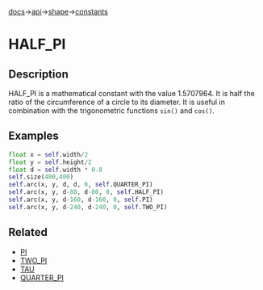 [docs](/docs/)→[api](/docs/api)→[shape](/docs/api/shape/)→[constants](/docs/api/constants/)

# HALF_PI

## Description

HALF_PI is a mathematical constant with the value 1.5707964. It is half the ratio of the circumference of a circle to its diameter. It is useful in combination with the trigonometric functions `sin()` and `cos()`.

## Examples

```py
float x = self.width/2
float y = self.height/2
float d = self.width * 0.8
self.size(400,400)
self.arc(x, y, d, d, 0, self.QUARTER_PI)
self.arc(x, y, d-80, d-80, 0, self.HALF_PI)
self.arc(x, y, d-160, d-160, 0, self.PI)
self.arc(x, y, d-240, d-240, 0, self.TWO_PI)
```

## Related

- [PI](/docs/api/constants/PI.md)
- [TWO_PI](/docs/api/constants/TWO_PI.md)
- [TAU](/docs/api/constants/TAU.md)
- [QUARTER_PI](/docs/api/constants/QUARTER_PI.md)